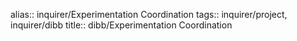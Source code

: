 alias:: inquirer/Experimentation Coordination
tags:: inquirer/project, inquirer/dibb
title:: dibb/Experimentation Coordination
